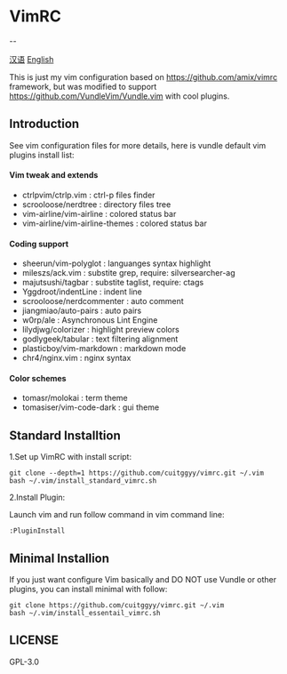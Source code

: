 # **VimRC**
--

[汉语](https://github.com/CuitGGyy/VimRC/blob/master/README.zh_CN.md)
[English](https://github.com/CuitGGyy/VimRC/blob/master/README.md)

This is just my vim configuration based on https://github.com/amix/vimrc framework,
but was modified to support https://github.com/VundleVim/Vundle.vim with cool plugins.

## Introduction

See vim configuration files for more details,
here is vundle default vim plugins install list:

#### Vim tweak and extends

* ctrlpvim/ctrlp.vim : ctrl-p files finder
* scrooloose/nerdtree : directory files tree
* vim-airline/vim-airline : colored status bar
* vim-airline/vim-airline-themes : colored status bar

#### Coding support

* sheerun/vim-polyglot : languanges syntax highlight
* mileszs/ack.vim : substite grep, require: silversearcher-ag
* majutsushi/tagbar : substite taglist, require: ctags
* Yggdroot/indentLine : indent line
* scrooloose/nerdcommenter : auto comment
* jiangmiao/auto-pairs : auto pairs
* w0rp/ale : Asynchronous Lint Engine
* lilydjwg/colorizer : highlight preview colors
* godlygeek/tabular : text filtering alignment
* plasticboy/vim-markdown : markdown mode
* chr4/nginx.vim : nginx syntax

#### Color schemes

* tomasr/molokai : term theme
* tomasiser/vim-code-dark : gui theme

## Standard Installtion

1.Set up VimRC with install script:

```
git clone --depth=1 https://github.com/cuitggyy/vimrc.git ~/.vim
bash ~/.vim/install_standard_vimrc.sh
```

2.Install Plugin:

Launch vim and run follow command in vim command line:

```
:PluginInstall
```

## Minimal Installion

If you just want configure Vim basically and DO NOT use Vundle or other plugins, you can install minimal with follow:

```
git clone https://github.com/cuitggyy/vimrc.git ~/.vim
bash ~/.vim/install_essentail_vimrc.sh
```

## LICENSE

GPL-3.0

